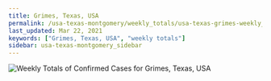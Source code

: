 ```yaml
---
title: Grimes, Texas, USA
permalink: /usa-texas-montgomery/weekly_totals/usa-texas-grimes-weekly_totals.html
last_updated: Mar 22, 2021
keywords: ["Grimes, Texas, USA", "weekly totals"]
sidebar: usa-texas-montgomery_sidebar
---
```


![Weekly Totals of Confirmed Cases for Grimes, Texas, USA](/covid_tracker/images/graphs/usa-texas-grimes-weekly_totals_graph.png)
